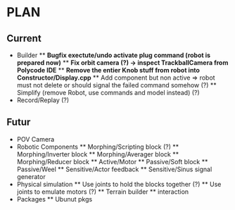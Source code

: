 # PLAN

## Current
* Builder
** __Bugfix exectute/undo activate plug command (robot is prepared now)__
** __Fix orbit camera (?) -> inspect TrackballCamera from Polycode IDE__
** __Remove the entier Knob stuff from robot into Constructor/Display.cpp__
** Add component but non active => robot must not delete or should signal the failed command somehow (?)
** Simplify (remove Robot, use commands and model instead) (?)
* Record/Replay (?)

## Futur
* POV Camera
* Robotic Components
** Morphing/Scripting block (?)
** Morphing/Inverter block
** Morphing/Averager block
** Morphing/Reducer block
** Active/Motor
** Passive/Soft block
** Passive/Weel
** Sensitive/Actor feedback
** Sensitive/Sinus signal generator 
* Physical simulation
** Use joints to hold the blocks together (?)
** Use joints to emulate motors (?)
** Terrain builder
** interaction
* Packages
** Ubunut pkgs
